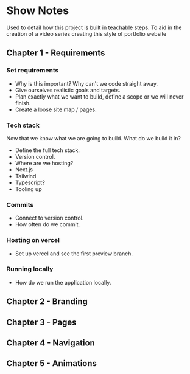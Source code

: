 # Show Notes

Used to detail how this project is built in teachable steps. To aid in the creation of a video series creating this style of portfolio website

## Chapter 1 - Requirements

### Set requirements

- Why is this important? Why can't we code straight away.
- Give ourselves realistic goals and targets.
- Plan exactly what we want to build, define a scope or we will never finish.
- Create a loose site map / pages.

### Tech stack

Now that we know what we are going to build. What do we build it in?

- Define the full tech stack.
- Version control.
- Where are we hosting?
- Next.js
- Tailwind
- Typescript?
- Tooling up

### Commits

- Connect to version control.
- How often do we commit.

### Hosting on vercel

- Set up vercel and see the first preview branch.

### Running locally

- How do we run the application locally.

## Chapter 2 - Branding

## Chapter 3 - Pages

## Chapter 4 - Navigation

## Chapter 5 - Animations
